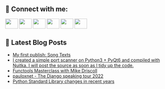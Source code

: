 ## 🔎 Connect with me:
[<img height="32" width="40" src="https://cdn.jsdelivr.net/npm/simple-icons@v5/icons/telegram.svg" />](https://t.me/bullbesh)
[<img height="32" width="40" src="https://cdn.jsdelivr.net/npm/simple-icons@v5/icons/vk.svg" />](https://vk.com/bullbesh)
[<img height="32" width="40" src="https://cdn.jsdelivr.net/npm/simple-icons@v5/icons/twitter.svg" />](https://twitter.com/bullbesh1)
[<img height="32" width="40" src="https://cdn.jsdelivr.net/npm/simple-icons@v5/icons/instagram.svg" />](https://www.instagram.com/bullbesh)
[<img height="32" width="40" src="https://cdn.jsdelivr.net/npm/simple-icons@v5/icons/reddit.svg" />](https://www.reddit.com/user/bullbesh)
[<img height="32" width="40" src="https://cdn.jsdelivr.net/npm/simple-icons@v5/icons/youtube.svg" />](https://www.youtube.com/channel/UCtfjRs6uzgq5mfm8S06WTcg)

## 📕 Latest Blog Posts
<!-- BLOG-POST-LIST:START -->
- [My first publish: Song Texts](https://www.reddit.com/r/Python/comments/uyfb97/my_first_publish_song_texts/)
- [I created a simple port scanner on Python3 + PyQt6 and compiled with Nuitka. I will post the source as soon as I tidy up the code.](https://www.reddit.com/r/Python/comments/uyf1e3/i_created_a_simple_port_scanner_on_python3_pyqt6/)
- [Functools Masterclass with Mike Driscoll](https://www.reddit.com/r/Python/comments/uyeki8/functools_masterclass_with_mike_driscoll/)
- [pauloxnet - The Django speaking tour 2022](https://www.reddit.com/r/Python/comments/uydugu/pauloxnet_the_django_speaking_tour_2022/)
- [Python Standard Library changes in recent years](https://www.reddit.com/r/Python/comments/uyb9ke/python_standard_library_changes_in_recent_years/)
<!-- BLOG-POST-LIST:END -->

